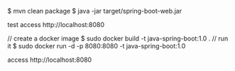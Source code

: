 $ mvn clean package
$ java -jar target/spring-boot-web.jar

test  access http://localhost:8080

// create a docker image
$ sudo docker build -t java-spring-boot:1.0 .
// run it
$ sudo docker run -d -p 8080:8080 -t java-spring-boot:1.0

  access http://localhost:8080
